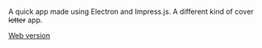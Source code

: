 A quick app made using Electron and Impress.js. A different kind of cover <strike>letter</strike> app.

[Web version](https://ishansharma.github.io/cover-app/)